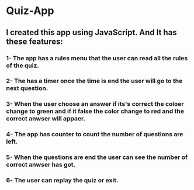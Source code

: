 # Quiz-App
## I created this app using JavaScript. And It has these features:
### 1- The app has a rules menu that the user can read all the rules of the quiz.
### 2- The has a timer once the time is end the user will go to the next question.
### 3- When the user choose an answer if its's correct the coloer change to green and if it false the color change to red and the correct anwser will appaer.
### 4- The app has counter to count the number of questions are left.
### 5- When the questions are end the user can see the number of correct anwser has got.
### 6- The user can replay the quiz or exit.
